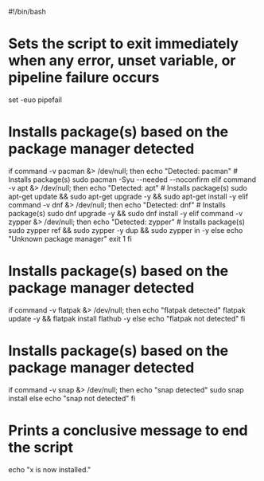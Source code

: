 #!/bin/bash

# Sets the script to exit immediately when any error, unset variable, or pipeline failure occurs
set -euo pipefail

# Installs package(s) based on the package manager detected
if command -v pacman &> /dev/null; then
    echo "Detected: pacman"
    # Installs package(s)
    sudo pacman -Syu --needed --noconfirm
elif command -v apt &> /dev/null; then
    echo "Detected: apt"
    # Installs package(s)
    sudo apt-get update && sudo apt-get upgrade -y && sudo apt-get install -y
elif command -v dnf &> /dev/null; then
    echo "Detected: dnf"
    # Installs package(s)
    sudo dnf upgrade -y && sudo dnf install -y
elif command -v zypper &> /dev/null; then
    echo "Detected: zypper"
    # Installs package(s)
    sudo zypper ref && sudo zypper -y dup && sudo zypper in -y
else
    echo "Unknown package manager"
    exit 1
fi

# Installs package(s) based on the package manager detected
if command -v flatpak &> /dev/null; then
    echo "flatpak detected"
    flatpak update -y && flatpak install flathub -y
else
    echo "flatpak not detected"
fi

# Installs package(s) based on the package manager detected
if command -v snap &> /dev/null; then
    echo "snap detected"
    sudo snap install
else
    echo "snap not detected"
fi

# Prints a conclusive message to end the script
echo "x is now installed."

